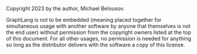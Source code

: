 Copyright 2023 by the author, Michael Belousov.

GraphLang is not to be embedded (meaning placed together for simultaneous usage with another software
by anyone that themselves is not the end user) without permission from the copyright owners listed
at the top of this document. For all other usages, no permission is needed for anything so long as the distributor delivers with
the software a copy of this license.
